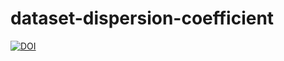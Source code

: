 # dataset-dispersion-coefficient
[![DOI](https://zenodo.org/badge/836764576.svg)](https://zenodo.org/doi/10.5281/zenodo.13226874)

